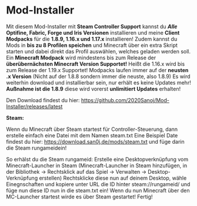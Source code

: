 # Mod-Installer
Mit diesem Mod-Installer mit **Steam Controller Support** kannst du **_Alle_ Optifine, Fabric, Forge und Iris Versionen** installieren und meine **Client Modpacks** für die **1.8.9, 1.16.x und 1.17.x** installieren! 
Zudem kannst du Mods in **bis zu 8 Profilen speichen** und Minecraft über ein extra Skript starten und dabei direkt das Profil auswählen, welches geladen werden soll.
Ein **Minecraft Modpack** wird mindestens bis zum Release der **überübernächsten Minecraft Version Supportet!** Heißt die 1.16.x wird bis zum Release der 1.19.x Supportet!
Modpacks laufen immer auf der **neusten .x Version** (Nicht auf der 1.8.8 sondern immer die neuste, also 1.8.9)
Es wird weiterhin download und installierbar sein, nur erhält es keine Updates mehr! **Außnahme ist die 1.8.9** diese wird vorerst **unlimitiert Updates** erhalten!

Den Download findest du hier: https://github.com/2020Sanoj/Mod-Installer/releases/latest

**Steam:**

Wenn du Minecraft über Steam startest für Controller-Steuerung, dann erstelle einfach eine Datei mit dem Namen steam.txt
Eine Beispiel Date findest du hier: https://download.san0j.de/mods/steam.txt und füge darin die Steam rungameidein!

So erhälst du die Steam rungameid:
Erstelle eine Desktopverknüpfung vom Minecraft-Launcher in Steam (Minecraft-Launcher in Steam hinzufügen, in der Bibliothek -> Rechtsklick auf das Spiel -> Verwalten -> Desktop-Verknüpfung erstellen)
Rechtsklicke diese nun auf deinem Desktop, wähle Einegnschaften und kopiere unter URL die ID hinter steam://rungameid/ und füge nun diese ID nun in die steam.txt ein!
Wenn du nun Minecraft über den MC-Launcher startest wirde es über Steam gestartet!
Fertig!
